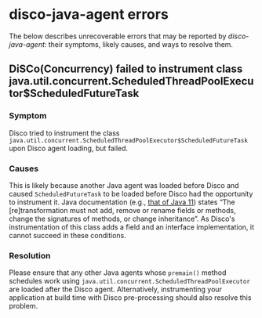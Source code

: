 # disco-java-agent errors

The below describes unrecoverable errors that may be reported by *disco-java-agent*: their symptoms, likely causes,
and ways to resolve them.

## DiSCo(Concurrency) failed to instrument class java.util.concurrent.ScheduledThreadPoolExecutor$ScheduledFutureTask

### Symptom

Disco tried to instrument the class `java.util.concurrent.ScheduledThreadPoolExecutor$ScheduledFutureTask` upon Disco agent loading, but failed.

### Causes

This is likely because another Java agent was loaded before Disco and caused `ScheduledFutureTask` to be loaded before
Disco had the opportunity to instrument it. Java documentation (e.g., [that of Java 11](https://docs.oracle.com/en/java/javase/11/docs/api/java.instrument/java/lang/instrument/Instrumentation.html)) states
“The [re]transformation must not add, remove or rename fields or methods, change the signatures of methods, or change inheritance”.
As Disco's instrumentation of this class adds a field and an interface implementation, it cannot succeed in these conditions.

### Resolution

Please ensure that any other Java agents whose `premain()` method schedules work using `java.util.concurrent.ScheduledThreadPoolExecutor`
are loaded after the Disco agent. Alternatively, instrumenting your application at build time with Disco pre-processing should also
resolve this problem.

